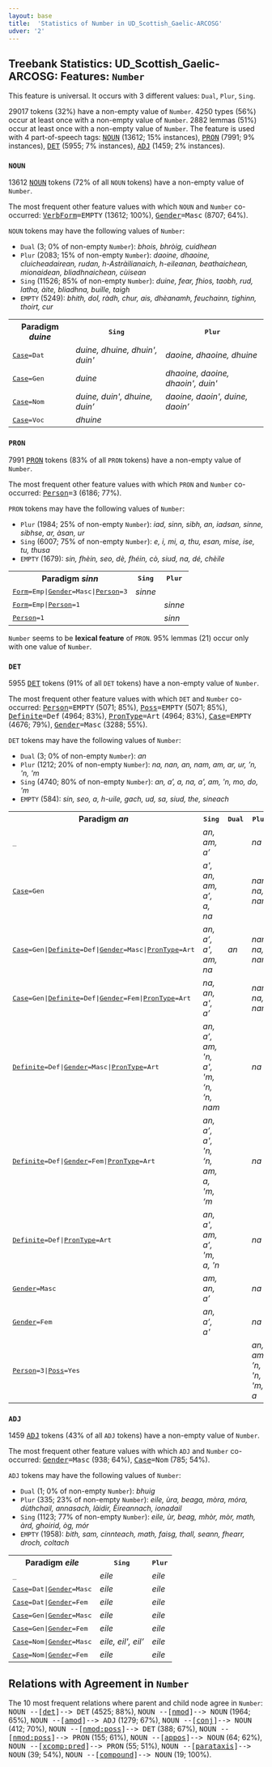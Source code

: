 ```yaml
---
layout: base
title:  'Statistics of Number in UD_Scottish_Gaelic-ARCOSG'
udver: '2'
---
```


## Treebank Statistics: UD_Scottish_Gaelic-ARCOSG: Features: `Number`

This feature is universal.
It occurs with 3 different values: `Dual`, `Plur`, `Sing`.

29017 tokens (32%) have a non-empty value of `Number`.
4250 types (56%) occur at least once with a non-empty value of `Number`.
2882 lemmas (51%) occur at least once with a non-empty value of `Number`.
The feature is used with 4 part-of-speech tags: <tt><a href="gd_arcosg-pos-NOUN.html">NOUN</a></tt> (13612; 15% instances), <tt><a href="gd_arcosg-pos-PRON.html">PRON</a></tt> (7991; 9% instances), <tt><a href="gd_arcosg-pos-DET.html">DET</a></tt> (5955; 7% instances), <tt><a href="gd_arcosg-pos-ADJ.html">ADJ</a></tt> (1459; 2% instances).

### `NOUN`

13612 <tt><a href="gd_arcosg-pos-NOUN.html">NOUN</a></tt> tokens (72% of all `NOUN` tokens) have a non-empty value of `Number`.

The most frequent other feature values with which `NOUN` and `Number` co-occurred: <tt><a href="gd_arcosg-feat-VerbForm.html">VerbForm</a></tt><tt>=EMPTY</tt> (13612; 100%), <tt><a href="gd_arcosg-feat-Gender.html">Gender</a></tt><tt>=Masc</tt> (8707; 64%).

`NOUN` tokens may have the following values of `Number`:

* `Dual` (3; 0% of non-empty `Number`): <em>bhois, bhròig, cuidhean</em>
* `Plur` (2083; 15% of non-empty `Number`): <em>daoine, dhaoine, cluicheadairean, rudan, h-Astràilianaich, h-eileanan, beathaichean, mionaidean, bliadhnaichean, cùisean</em>
* `Sing` (11526; 85% of non-empty `Number`): <em>duine, fear, fhios, taobh, rud, latha, àite, bliadhna, buille, taigh</em>
* `EMPTY` (5249): <em>bhith, dol, ràdh, chur, ais, dhèanamh, feuchainn, tighinn, thoirt, cur</em>

<table>
  <tr><th>Paradigm <i>duine</i></th><th><tt>Sing</tt></th><th><tt>Plur</tt></th></tr>
  <tr><td><tt><tt><a href="gd_arcosg-feat-Case.html">Case</a></tt><tt>=Dat</tt></tt></td><td><em>duine, dhuine, dhuin', duin'</em></td><td><em>daoine, dhaoine, dhuine</em></td></tr>
  <tr><td><tt><tt><a href="gd_arcosg-feat-Case.html">Case</a></tt><tt>=Gen</tt></tt></td><td><em>duine</em></td><td><em>dhaoine, daoine, dhaoin', duin'</em></td></tr>
  <tr><td><tt><tt><a href="gd_arcosg-feat-Case.html">Case</a></tt><tt>=Nom</tt></tt></td><td><em>duine, duin', dhuine, duin’</em></td><td><em>daoine, daoin', duine, daoin’</em></td></tr>
  <tr><td><tt><tt><a href="gd_arcosg-feat-Case.html">Case</a></tt><tt>=Voc</tt></tt></td><td><em>dhuine</em></td><td></td></tr>
</table>

### `PRON`

7991 <tt><a href="gd_arcosg-pos-PRON.html">PRON</a></tt> tokens (83% of all `PRON` tokens) have a non-empty value of `Number`.

The most frequent other feature values with which `PRON` and `Number` co-occurred: <tt><a href="gd_arcosg-feat-Person.html">Person</a></tt><tt>=3</tt> (6186; 77%).

`PRON` tokens may have the following values of `Number`:

* `Plur` (1984; 25% of non-empty `Number`): <em>iad, sinn, sibh, an, iadsan, sinne, sibhse, ar, àsan, ur</em>
* `Sing` (6007; 75% of non-empty `Number`): <em>e, i, mi, a, thu, esan, mise, ise, tu, thusa</em>
* `EMPTY` (1679): <em>sin, fhèin, seo, dè, fhéin, cò, siud, na, dé, chèile</em>

<table>
  <tr><th>Paradigm <i>sinn</i></th><th><tt>Sing</tt></th><th><tt>Plur</tt></th></tr>
  <tr><td><tt><tt><a href="gd_arcosg-feat-Form.html">Form</a></tt><tt>=Emp</tt>|<tt><a href="gd_arcosg-feat-Gender.html">Gender</a></tt><tt>=Masc</tt>|<tt><a href="gd_arcosg-feat-Person.html">Person</a></tt><tt>=3</tt></tt></td><td><em>sinne</em></td><td></td></tr>
  <tr><td><tt><tt><a href="gd_arcosg-feat-Form.html">Form</a></tt><tt>=Emp</tt>|<tt><a href="gd_arcosg-feat-Person.html">Person</a></tt><tt>=1</tt></tt></td><td></td><td><em>sinne</em></td></tr>
  <tr><td><tt><tt><a href="gd_arcosg-feat-Person.html">Person</a></tt><tt>=1</tt></tt></td><td></td><td><em>sinn</em></td></tr>
</table>

`Number` seems to be **lexical feature** of `PRON`. 95% lemmas (21) occur only with one value of `Number`.

### `DET`

5955 <tt><a href="gd_arcosg-pos-DET.html">DET</a></tt> tokens (91% of all `DET` tokens) have a non-empty value of `Number`.

The most frequent other feature values with which `DET` and `Number` co-occurred: <tt><a href="gd_arcosg-feat-Person.html">Person</a></tt><tt>=EMPTY</tt> (5071; 85%), <tt><a href="gd_arcosg-feat-Poss.html">Poss</a></tt><tt>=EMPTY</tt> (5071; 85%), <tt><a href="gd_arcosg-feat-Definite.html">Definite</a></tt><tt>=Def</tt> (4964; 83%), <tt><a href="gd_arcosg-feat-PronType.html">PronType</a></tt><tt>=Art</tt> (4964; 83%), <tt><a href="gd_arcosg-feat-Case.html">Case</a></tt><tt>=EMPTY</tt> (4676; 79%), <tt><a href="gd_arcosg-feat-Gender.html">Gender</a></tt><tt>=Masc</tt> (3288; 55%).

`DET` tokens may have the following values of `Number`:

* `Dual` (3; 0% of non-empty `Number`): <em>an</em>
* `Plur` (1212; 20% of non-empty `Number`): <em>na, nan, an, nam, am, ar, ur, ’n, 'n, 'm</em>
* `Sing` (4740; 80% of non-empty `Number`): <em>an, a’, a, na, a', am, 'n, mo, do, 'm</em>
* `EMPTY` (584): <em>sin, seo, a, h-uile, gach, ud, sa, siud, the, sineach</em>

<table>
  <tr><th>Paradigm <i>an</i></th><th><tt>Sing</tt></th><th><tt>Dual</tt></th><th><tt>Plur</tt></th></tr>
  <tr><td><tt>_</tt></td><td><em>an, am, a’</em></td><td></td><td><em>na</em></td></tr>
  <tr><td><tt><tt><a href="gd_arcosg-feat-Case.html">Case</a></tt><tt>=Gen</tt></tt></td><td><em>a', an, am, a’, a, na</em></td><td></td><td><em>nan, na, nam</em></td></tr>
  <tr><td><tt><tt><a href="gd_arcosg-feat-Case.html">Case</a></tt><tt>=Gen</tt>|<tt><a href="gd_arcosg-feat-Definite.html">Definite</a></tt><tt>=Def</tt>|<tt><a href="gd_arcosg-feat-Gender.html">Gender</a></tt><tt>=Masc</tt>|<tt><a href="gd_arcosg-feat-PronType.html">PronType</a></tt><tt>=Art</tt></tt></td><td><em>an, a’, a', am, na</em></td><td><em>an</em></td><td><em>nan, na, nam</em></td></tr>
  <tr><td><tt><tt><a href="gd_arcosg-feat-Case.html">Case</a></tt><tt>=Gen</tt>|<tt><a href="gd_arcosg-feat-Definite.html">Definite</a></tt><tt>=Def</tt>|<tt><a href="gd_arcosg-feat-Gender.html">Gender</a></tt><tt>=Fem</tt>|<tt><a href="gd_arcosg-feat-PronType.html">PronType</a></tt><tt>=Art</tt></tt></td><td><em>na, an, a', a’</em></td><td></td><td><em>nan, na, nam</em></td></tr>
  <tr><td><tt><tt><a href="gd_arcosg-feat-Definite.html">Definite</a></tt><tt>=Def</tt>|<tt><a href="gd_arcosg-feat-Gender.html">Gender</a></tt><tt>=Masc</tt>|<tt><a href="gd_arcosg-feat-PronType.html">PronType</a></tt><tt>=Art</tt></tt></td><td><em>an, a’, am, 'n, a', 'm, ‘n, ’n, nam</em></td><td></td><td><em>na</em></td></tr>
  <tr><td><tt><tt><a href="gd_arcosg-feat-Definite.html">Definite</a></tt><tt>=Def</tt>|<tt><a href="gd_arcosg-feat-Gender.html">Gender</a></tt><tt>=Fem</tt>|<tt><a href="gd_arcosg-feat-PronType.html">PronType</a></tt><tt>=Art</tt></tt></td><td><em>an, a’, a', 'n, ‘n, am, a, 'm, ‘m</em></td><td></td><td><em>na</em></td></tr>
  <tr><td><tt><tt><a href="gd_arcosg-feat-Definite.html">Definite</a></tt><tt>=Def</tt>|<tt><a href="gd_arcosg-feat-PronType.html">PronType</a></tt><tt>=Art</tt></tt></td><td><em>an, a', am, a’, 'm, a, 'n</em></td><td></td><td><em>na</em></td></tr>
  <tr><td><tt><tt><a href="gd_arcosg-feat-Gender.html">Gender</a></tt><tt>=Masc</tt></tt></td><td><em>am, an, a’</em></td><td></td><td><em>na</em></td></tr>
  <tr><td><tt><tt><a href="gd_arcosg-feat-Gender.html">Gender</a></tt><tt>=Fem</tt></tt></td><td><em>an, a’, a'</em></td><td></td><td><em>na</em></td></tr>
  <tr><td><tt><tt><a href="gd_arcosg-feat-Person.html">Person</a></tt><tt>=3</tt>|<tt><a href="gd_arcosg-feat-Poss.html">Poss</a></tt><tt>=Yes</tt></tt></td><td></td><td></td><td><em>an, am, ’n, 'n, 'm, a</em></td></tr>
</table>

### `ADJ`

1459 <tt><a href="gd_arcosg-pos-ADJ.html">ADJ</a></tt> tokens (43% of all `ADJ` tokens) have a non-empty value of `Number`.

The most frequent other feature values with which `ADJ` and `Number` co-occurred: <tt><a href="gd_arcosg-feat-Gender.html">Gender</a></tt><tt>=Masc</tt> (938; 64%), <tt><a href="gd_arcosg-feat-Case.html">Case</a></tt><tt>=Nom</tt> (785; 54%).

`ADJ` tokens may have the following values of `Number`:

* `Dual` (1; 0% of non-empty `Number`): <em>bhuig</em>
* `Plur` (335; 23% of non-empty `Number`): <em>eile, ùra, beaga, mòra, móra, dùthchail, annasach, làidir, Èireannach, ionadail</em>
* `Sing` (1123; 77% of non-empty `Number`): <em>eile, ùr, beag, mhòr, mòr, math, àrd, ghoirid, òg, mór</em>
* `EMPTY` (1958): <em>bith, sam, cinnteach, math, faisg, thall, seann, fhearr, droch, coltach</em>

<table>
  <tr><th>Paradigm <i>eile</i></th><th><tt>Sing</tt></th><th><tt>Plur</tt></th></tr>
  <tr><td><tt>_</tt></td><td><em>eile</em></td><td><em>eile</em></td></tr>
  <tr><td><tt><tt><a href="gd_arcosg-feat-Case.html">Case</a></tt><tt>=Dat</tt>|<tt><a href="gd_arcosg-feat-Gender.html">Gender</a></tt><tt>=Masc</tt></tt></td><td><em>eile</em></td><td><em>eile</em></td></tr>
  <tr><td><tt><tt><a href="gd_arcosg-feat-Case.html">Case</a></tt><tt>=Dat</tt>|<tt><a href="gd_arcosg-feat-Gender.html">Gender</a></tt><tt>=Fem</tt></tt></td><td><em>eile</em></td><td><em>eile</em></td></tr>
  <tr><td><tt><tt><a href="gd_arcosg-feat-Case.html">Case</a></tt><tt>=Gen</tt>|<tt><a href="gd_arcosg-feat-Gender.html">Gender</a></tt><tt>=Masc</tt></tt></td><td><em>eile</em></td><td><em>eile</em></td></tr>
  <tr><td><tt><tt><a href="gd_arcosg-feat-Case.html">Case</a></tt><tt>=Gen</tt>|<tt><a href="gd_arcosg-feat-Gender.html">Gender</a></tt><tt>=Fem</tt></tt></td><td><em>eile</em></td><td><em>eile</em></td></tr>
  <tr><td><tt><tt><a href="gd_arcosg-feat-Case.html">Case</a></tt><tt>=Nom</tt>|<tt><a href="gd_arcosg-feat-Gender.html">Gender</a></tt><tt>=Masc</tt></tt></td><td><em>eile, eil', eil’</em></td><td><em>eile</em></td></tr>
  <tr><td><tt><tt><a href="gd_arcosg-feat-Case.html">Case</a></tt><tt>=Nom</tt>|<tt><a href="gd_arcosg-feat-Gender.html">Gender</a></tt><tt>=Fem</tt></tt></td><td><em>eile</em></td><td><em>eile</em></td></tr>
</table>

## Relations with Agreement in `Number`

The 10 most frequent relations where parent and child node agree in `Number`:
<tt>NOUN --[<tt><a href="gd_arcosg-dep-det.html">det</a></tt>]--> DET</tt> (4525; 88%),
<tt>NOUN --[<tt><a href="gd_arcosg-dep-nmod.html">nmod</a></tt>]--> NOUN</tt> (1964; 65%),
<tt>NOUN --[<tt><a href="gd_arcosg-dep-amod.html">amod</a></tt>]--> ADJ</tt> (1279; 67%),
<tt>NOUN --[<tt><a href="gd_arcosg-dep-conj.html">conj</a></tt>]--> NOUN</tt> (412; 70%),
<tt>NOUN --[<tt><a href="gd_arcosg-dep-nmod-poss.html">nmod:poss</a></tt>]--> DET</tt> (388; 67%),
<tt>NOUN --[<tt><a href="gd_arcosg-dep-nmod-poss.html">nmod:poss</a></tt>]--> PRON</tt> (155; 61%),
<tt>NOUN --[<tt><a href="gd_arcosg-dep-appos.html">appos</a></tt>]--> NOUN</tt> (64; 62%),
<tt>NOUN --[<tt><a href="gd_arcosg-dep-xcomp-pred.html">xcomp:pred</a></tt>]--> PRON</tt> (55; 51%),
<tt>NOUN --[<tt><a href="gd_arcosg-dep-parataxis.html">parataxis</a></tt>]--> NOUN</tt> (39; 54%),
<tt>NOUN --[<tt><a href="gd_arcosg-dep-compound.html">compound</a></tt>]--> NOUN</tt> (19; 100%).

